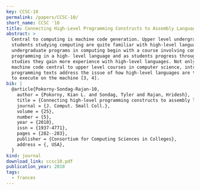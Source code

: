```yaml
---
key: CCSC-10
permalink: /papers/CCSC-10/
short_name: CCSC '10
title: Connecting High-Level Programming Constructs to Assembly Language Using Frances
abstract: >
  Central to computing is machine code generation. Upper level undergraduate
  students studying computing are quite familiar with high-level languages. Most
  undergraduate programs in computing begin with a course involving computer
  programming in a high- level language and as students progress through their
  studies they gain more experience with high-level languages. Not only is the
  machine code central to upper level courses in computer science, introductory
  programming texts address the issue of how high-level languages are translated
  to execute on the machine [3, 4].
bib: |
  @article{Pokorny-Sondag-Rajan-10,
    author = {Pokorny, Kian L. and Sondag, Tyler and Rajan, Hridesh},
    title = {Connecting high-level programming constructs to assembly language using Frances: tutorial presentation},
    journal = {J. Comput. Small Coll.},
    volume = {25},
    number = {5},
    year = {2010},
    issn = {1937-4771},
    pages = {282--283},
    publisher = {Consortium for Computing Sciences in Colleges},
    address = {, USA},
  }
kind: journal
download_link: ccsc10.pdf
publication_year: 2010
tags:
  - frances
---
```

